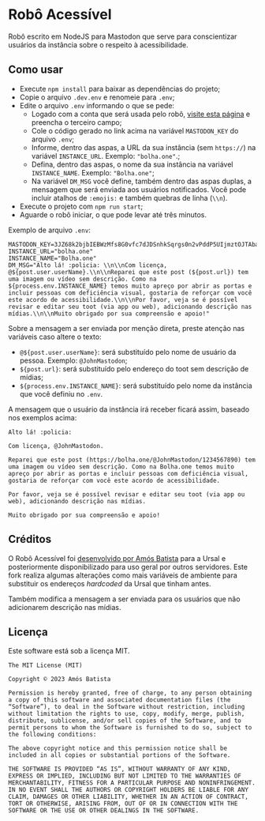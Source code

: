 # Robô Acessível

Robô escrito em NodeJS para Mastodon que serve para conscientizar usuários da instância sobre o respeito à acessibilidade.

## Como usar

- Execute `npm install` para baixar as dependências do projeto;
- Copie o arquivo `.dev.env` e renomeie para `.env`;
- Edite o arquivo `.env` informando o que se pede:
    - Logado com a conta que será usada pelo robô, [visite esta página](https://token.bolha.one/?client_name=Rob%C3%B4+Acess%C3%ADvel&scopes=read+write) e preencha o terceiro campo;
    - Cole o código gerado no link acima na variável `MASTODON_KEY` do arquivo `.env`;
    - Informe, dentro das aspas, a URL da sua instância (sem `https://`) na variável `INSTANCE_URL`. Exemplo: `"bolha.one"`.;
    - Defina, dentro das aspas, o nome da sua instância na variável `INSTANCE_NAME`. Exemplo: `"Bolha.one"`;
    - Na variável `DM_MSG` você define, também dentro das aspas duplas, a mensagem que será enviada aos usuários notificados. Você pode incluir atalhos de `:emojis:` e também quebras de linha (`\\n`).
- Execute o projeto com `npm run start`;
- Aguarde o robô iniciar, o que pode levar até três minutos.

Exemplo de arquivo `.env`:

```
MASTODON_KEY=3JZ68k2bjbIEBWzMfs8G0vfc7dJDSnhkSqrgs0n2vPddP5UIjmztOJTAbaQD8YT
INSTANCE_URL="bolha.one"
INSTANCE_NAME="Bolha.one"
DM_MSG="Alto lá! :policia: \\n\\nCom licença, @${post.user.userName}.\\n\\nReparei que este post (${post.url}) tem uma imagem ou vídeo sem descrição. Como na ${process.env.INSTANCE_NAME} temos muito apreço por abrir as portas e incluir pessoas com deficiência visual, gostaria de reforçar com você este acordo de acessibilidade.\\n\\nPor favor, veja se é possível revisar e editar seu toot (via app ou web), adicionando descrição nas mídias.\\n\\nMuito obrigado por sua compreensão e apoio!"
```

Sobre a mensagem a ser enviada por menção direta, preste atenção nas variáveis caso altere o texto:

- `@${post.user.userName}`: será substituído pelo nome de usuário da pessoa. Exemplo: `@JohnMastodon`;
- `${post.url}`: será substituído pelo endereço do toot sem descrição de mídias;
- `${process.env.INSTANCE_NAME}`: será substituído pelo nome da instância que você definiu no `.env`.

A mensagem que o usuário da instância irá receber ficará assim, baseado nos exemplos acima:

```
Alto lá! :policia: 

Com licença, @JohnMastodon.

Reparei que este post (https://bolha.one/@JohnMastodon/1234567890) tem uma imagem ou vídeo sem descrição. Como na Bolha.one temos muito apreço por abrir as portas e incluir pessoas com deficiência visual, gostaria de reforçar com você este acordo de acessibilidade.

Por favor, veja se é possível revisar e editar seu toot (via app ou web), adicionando descrição nas mídias.

Muito obrigado por sua compreensão e apoio!
```

## Créditos

O Robô Acessível foi [desenvolvido por Amós Batista](https://github.com/amosbatista/ursal-acessivel/) para a Ursal e posteriormente disponibilizado para uso geral por outros servidores. Este fork realiza algumas alterações como mais variáveis de ambiente para substituir os endereços *hardcoded* da Ursal que tinham antes.

Também modifica a mensagem a ser enviada para os usuários que não adicionarem descrição nas mídias.

## Licença

Este software está sob a licença MIT.

```
The MIT License (MIT)

Copyright © 2023 Amós Batista

Permission is hereby granted, free of charge, to any person obtaining a copy of this software and associated documentation files (the “Software”), to deal in the Software without restriction, including without limitation the rights to use, copy, modify, merge, publish, distribute, sublicense, and/or sell copies of the Software, and to permit persons to whom the Software is furnished to do so, subject to the following conditions:

The above copyright notice and this permission notice shall be included in all copies or substantial portions of the Software.

THE SOFTWARE IS PROVIDED “AS IS”, WITHOUT WARRANTY OF ANY KIND, EXPRESS OR IMPLIED, INCLUDING BUT NOT LIMITED TO THE WARRANTIES OF MERCHANTABILITY, FITNESS FOR A PARTICULAR PURPOSE AND NONINFRINGEMENT. IN NO EVENT SHALL THE AUTHORS OR COPYRIGHT HOLDERS BE LIABLE FOR ANY CLAIM, DAMAGES OR OTHER LIABILITY, WHETHER IN AN ACTION OF CONTRACT, TORT OR OTHERWISE, ARISING FROM, OUT OF OR IN CONNECTION WITH THE SOFTWARE OR THE USE OR OTHER DEALINGS IN THE SOFTWARE.
```